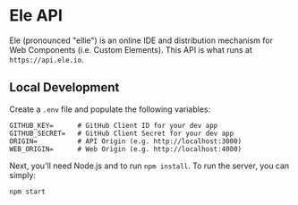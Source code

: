 # Ele API

Ele (pronounced "ellie") is an online IDE and distribution mechanism for
Web Components (i.e. Custom Elements). This API is what runs at
`https://api.ele.io`.

## Local Development

Create a `.env` file and populate the following variables:

```
GITHUB_KEY=      # GitHub Client ID for your dev app
GITHUB_SECRET=   # GitHub Client Secret for your dev app
ORIGIN=          # API Origin (e.g. http://localhost:3000)
WEB_ORIGIN=      # Web Origin (e.g. http://localhost:4000)
```

Next, you'll need Node.js and to run `npm install`. To run the server,
you can simply:

    npm start
